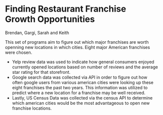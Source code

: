 # Finding Restaurant Franchise Growth Opportunities
Brendan, Gargi, Sarah and Keith

This set of programs aim to figure out which major franchises are worth openning new locations in which cities. Eight major American franchises were chosen.

- Yelp review data was used to indicate how general consumers enjoyed currently opened locations based on number of reviews and the average star rating for that storefront.
- Google search data was collected via API in order to figure out how often google users from various american cities were looking up these eight franchises the past two years. This information was utilized to predict where a new location for a franchise may be well received.
- Lastly, US Census Data was collected via the census API to determine which american cities would be the most advantageous to open new franchise locations.
